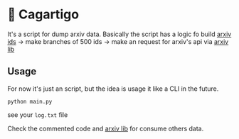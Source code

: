 # :poop: Cagartigo


It's a script for dump arxiv data.
Basically the script has a logic fo build [arxiv ids](https://arxiv.org/help/arxiv_identifier  ) -> make branches of 500 ids -> make an request for arxiv's api via [arxiv lib](https://github.com/lukasschwab/arxiv.py)

## Usage
For now it's just an script, but the idea is usage it like a CLI in the future.

`python main.py`

see your `log.txt` file

Check the commented code and [arxiv lib](https://github.com/lukasschwab/arxiv.py) for consume others data.
